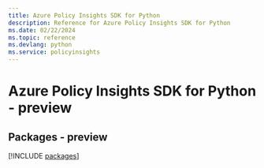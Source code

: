 ```yaml
---
title: Azure Policy Insights SDK for Python
description: Reference for Azure Policy Insights SDK for Python
ms.date: 02/22/2024
ms.topic: reference
ms.devlang: python
ms.service: policyinsights
---
```

# Azure Policy Insights SDK for Python - preview
## Packages - preview
[!INCLUDE [packages](policy-insights-index.md)]